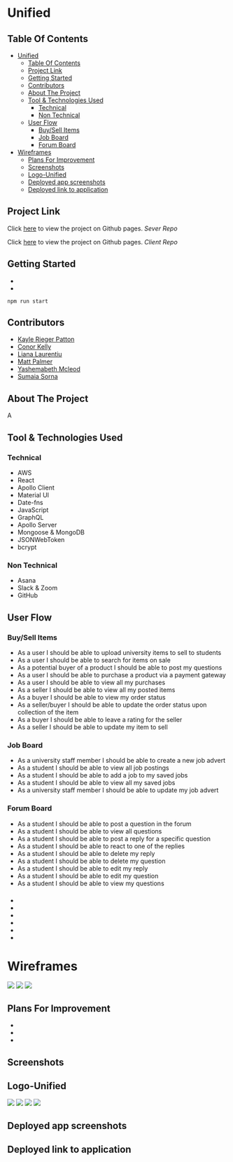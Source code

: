 # Unified

## Table Of Contents

- [Unified](#unified)
  - [Table Of Contents](#table-of-contents)
  - [Project Link](#project-link)
  - [Getting Started](#getting-started)
  - [Contributors](#contributors)
  - [About The Project](#about-the-project)
  - [Tool & Technologies Used](#tool--technologies-used)
    - [Technical](#technical)
    - [Non Technical](#non-technical)
  - [User Flow](#user-flow)
    - [Buy/Sell Items](#buysell-items)
    - [Job Board](#job-board)
    - [Forum Board](#forum-board)
- [Wireframes](#wireframes)
  - [Plans For Improvement](#plans-for-improvement)
  - [Screenshots](#screenshots)
  - [Logo-Unified](#logo-unified)
  - [Deployed app screenshots](#deployed-app-screenshots)
  - [Deployed link to application](#deployed-link-to-application)

## Project Link

Click [here](https://github.com/conorjkelly96/unified-server) to view the project on Github pages.
_Sever Repo_

Click [here](https://github.com/conorjkelly96/unified-client) to view the project on Github pages. _Client Repo_

## Getting Started

-
-

```
npm run start
```

## Contributors

- [Kayle Rieger Patton](https://github.com/kayleriegerpatton)
- [Conor Kelly](https://github.com/conorjkelly96)
- [Liana Laurentiu](https://github.com/lianavaleria15)
- [Matt Palmer](https://github.com/tigerbath)
- [Yashemabeth Mcleod](https://github.com/Yashemabeth)
- [Sumaia Sorna](https://github.com/SumaiaSorna)

## About The Project

A

## Tool & Technologies Used

### Technical

- AWS
- React
- Apollo Client
- Material UI
- Date-fns
- JavaScript
- GraphQL
- Apollo Server
- Mongoose & MongoDB
- JSONWebToken
- bcrypt

### Non Technical

- Asana
- Slack & Zoom
- GitHub

## User Flow

### Buy/Sell Items

- As a user I should be able to upload university items to sell to students
- As a user I should be able to search for items on sale
- As a potential buyer of a product I should be able to post my questions
- As a user I should be able to purchase a product via a payment gateway
- As a user I should be able to view all my purchases
- As a seller I should be able to view all my posted items
- As a buyer I should be able to view my order status
- As a seller/buyer I should be able to update the order status upon collection of the item
- As a buyer I should be able to leave a rating for the seller
- As a seller I should be able to update my item to sell

### Job Board

- As a university staff member I should be able to create a new job advert
- As a student I should be able to view all job postings
- As a student I should be able to add a job to my saved jobs
- As a student I should be able to view all my saved jobs
- As a university staff member I should be able to update my job advert

### Forum Board

- As a student I should be able to post a question in the forum
- As a student I should be able to view all questions
- As a student I should be able to post a reply for a specific question
- As a student I should be able to react to one of the replies
- As a student I should be able to delete my reply
- As a student I should be able to delete my question
- As a student I should be able to edit my reply
- As a student I should be able to edit my question
- As a student I should be able to view my questions

###

-
-
-
-
-
-

# Wireframes

<img src="./public/images/landing-page.png">
<img src="./public/images/dashboard.png">
<img src="./public/images/about-us.png">

## Plans For Improvement

-
-
-

## Screenshots

## Logo-Unified

<img src="./public/images/unified-navbar-logo.png">
<img src="./public/images/unified-private-nav.png">
<img src="./public/images/unified-public-nav.png">
<img src="./public/images/unifiedlogo.png">

## Deployed app screenshots

## Deployed link to application
